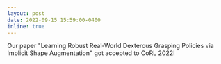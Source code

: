 ```yaml
---
layout: post
date: 2022-09-15 15:59:00-0400
inline: true
---
```


Our paper "Learning Robust Real-World Dexterous Grasping Policies via Implicit Shape Augmentation" got accepted to CoRL 2022!